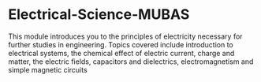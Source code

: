 # Electrical-Science-MUBAS
This module introduces you to the principles of electricity necessary for further studies in engineering. Topics covered include introduction to electrical systems, the chemical effect of electric current, charge and matter, the electric fields, capacitors and dielectrics, electromagnetism and simple magnetic circuits
